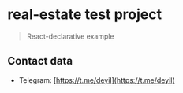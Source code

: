 # real-estate test project

> React-declarative example

## Contact data

 - Telegram: [https://t.me/deyil](https://t.me/deyil) 
